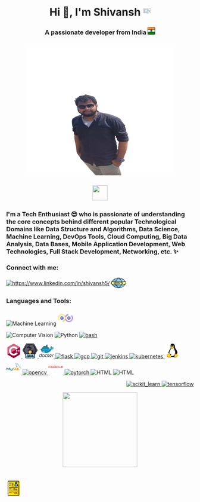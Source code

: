 <h1 align="center"> Hi 👋, I'm Shivansh <img src="https://camo.githubusercontent.com/63371d36886ee658f5a97401f393e1ab1684b2fd3de674b8f5efc7d410b2a3d0/68747470733a2f2f6d656469612e67697068792e636f6d2f6d656469612f57556c706c634d704f43456d5447427442572f67697068792e676966" height="20" width="20"/> 
<h3 align="center">A passionate developer from India <img src="https://github.com/Shivansh5/my-image/blob/main/india-flag.png?raw=true"height="20" width="20" /> </h3>

<h3 align="center"><img src="https://raw.githubusercontent.com/Shivansh5/my-image/main/image9090-removebg-preview.png"alt="Machine Learning" width="400" height="350"/></h3>
<h3 align="center">
 <img src="https://camo.githubusercontent.com/63371d36886ee658f5a97401f393e1ab1684b2fd3de674b8f5efc7d410b2a3d0/68747470733a2f2f6d656469612e67697068792e636f6d2f6d656469612f57556c706c634d704f43456d5447427442572f67697068792e676966" height="40" width="40"/> </h3>
 <h3 align="left">I'm a Tech Enthusiast 😎 who is passionate of understanding the core concepts behind different popular Technological Domains like Data Structure and Algorithms, Data Science, Machine Learning, DevOps Tools, Cloud Computing, Big Data Analysis, Data Bases, Mobile Application Development, Web Technologies, Full Stack Development, Networking, etc. ✨
</h3>

<h3 align="left">Connect with me:</h3>
 
<p align="left">
<a href="https://www.linkedin.com/in/shivansh5/" target="blank"><img align="center" src="https://cdn.jsdelivr.net/npm/simple-icons@3.0.1/icons/linkedin.svg" alt="https://www.linkedin.com/in/shivansh5/" height="30" width="40" /></a>
<a href="https://sites.google.com/view/shivansh5" target="blank"><img align="center" src="https://github.com/Shivansh5/my-image/blob/main/world-wide-web.png?raw=true" alt="https://sites.google.com/view/shivansh5" height="30" width="40" /></a>
</p>

<h3 align="left">Languages and Tools:</h3>
<p align="left">   <img src="https://cdn-icons-png.flaticon.com/128/3617/3617186.png" alt="Machine Learning" width="40" height="40"/>
<a  target="_blank"> <img src="https://github.com/Shivansh5/my-image/blob/main/devops.png?raw=true" alt="DevOps" width="40" height="40"/> </a>
 
 
<a  target="_blank"> <img src="https://cdn-icons-png.flaticon.com/128/3860/3860869.png" alt="Computer Vision" width="40" height="40"/> </a> 
<a  target="_blank"> <img src="https://upload.wikimedia.org/wikipedia/commons/thumb/c/c3/Python-logo-notext.svg/1024px-Python-logo-notext.svg.png" alt="Python" width="40" height="40"/> </a> 
<a href="https://www.gnu.org/software/bash/" target="_blank"> <img src="https://www.vectorlogo.zone/logos/gnu_bash/gnu_bash-icon.svg" alt="bash" width="40" height="40"/> </a> 
 
</a> <a href="https://www.w3schools.com/cpp/" target="_blank"> <img src="https://raw.githubusercontent.com/devicons/devicon/master/icons/cplusplus/cplusplus-original.svg" alt="cplusplus" width="40" height="40"/> </a>
</a> <a href="https://www.w3schools.com/cpp/" target="_blank"> <img src="https://github.com/Shivansh5/my-image/blob/main/java.png?raw=true" alt="Java" width="40" height="40"/> </a>
<a href="https://www.docker.com/" target="_blank"> <img src="https://raw.githubusercontent.com/devicons/devicon/master/icons/docker/docker-original-wordmark.svg" alt="docker" width="40" height="40"/> </a> <a href="https://flask.palletsprojects.com/" target="_blank"> <img src="https://www.vectorlogo.zone/logos/pocoo_flask/pocoo_flask-icon.svg" alt="flask" width="40" height="40"/> </a> <a href="https://cloud.google.com" target="_blank"> <img src="https://www.vectorlogo.zone/logos/google_cloud/google_cloud-icon.svg" alt="gcp" width="40" height="40"/> </a> <a href="https://git-scm.com/" target="_blank"> <img src="https://www.vectorlogo.zone/logos/git-scm/git-scm-icon.svg" alt="git" width="40" height="40"/> </a> <a href="https://www.jenkins.io" target="_blank"> <img src="https://www.vectorlogo.zone/logos/jenkins/jenkins-icon.svg" alt="jenkins" width="40" height="40"/> </a> <a href="https://kubernetes.io" target="_blank"> <img src="https://www.vectorlogo.zone/logos/kubernetes/kubernetes-icon.svg" alt="kubernetes" width="40" height="40"/> </a> <a href="https://www.linux.org/" target="_blank"> <img src="https://raw.githubusercontent.com/devicons/devicon/master/icons/linux/linux-original.svg" alt="linux" width="40" height="40"/> </a> <a href="https://www.mysql.com/" target="_blank"> <img src="https://raw.githubusercontent.com/devicons/devicon/master/icons/mysql/mysql-original-wordmark.svg" alt="mysql" width="40" height="40"/> </a> <a href="https://opencv.org/" target="_blank"> <img src="https://www.vectorlogo.zone/logos/opencv/opencv-icon.svg" alt="opencv" width="40" height="40"/> </a> <a href="https://www.oracle.com/" target="_blank"> <img src="https://raw.githubusercontent.com/devicons/devicon/master/icons/oracle/oracle-original.svg" alt="oracle" width="40" height="40"/> <a href="https://pytorch.org/" target="_blank"> <img src="https://www.vectorlogo.zone/logos/pytorch/pytorch-icon.svg" alt="pytorch" width="40" height="40"/> </a>
<a target="_blank"> <img src="https://cdn-icons-png.flaticon.com/128/888/888909.png" alt="HTML" width="40" height="40"/> </a>
<a target="_blank"> <img src="https://img.icons8.com/fluency/2x/flutter.png" alt="HTML" width="40" height="40"/> </a>
</p>
<p align="right">
<a href="https://scikit-learn.org/" target="_blank"> <img src="https://upload.wikimedia.org/wikipedia/commons/0/05/Scikit_learn_logo_small.svg" alt="scikit_learn" width="40" height="40"/> </a> <a href="https://www.tensorflow.org" target="_blank"> <img src="https://www.vectorlogo.zone/logos/tensorflow/tensorflow-icon.svg" alt="tensorflow" width="40" height="40"/> </a> </p>
<center>
<img src="https://thumbs.gfycat.com/UnsteadyUnkemptKangaroo-size_restricted.gif"  height="200" width="200"/>
</center>
<br>
<br>
<a href="https://drive.google.com/file/d/1jCGg13FggbD-7L85RzxIPDN8NAhndWGm/view" target="blank"> <img src="https://raw.githubusercontent.com/Shivansh5/my-image/eb21a6cedf9edbab5e63fc9174673bc27fd5c474/curriculum-resume-svgrepo-com.svg" alt="Resume" width="40" height="40"/></a>

